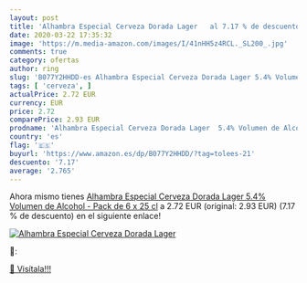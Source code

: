 ```yaml
---
layout: post
title: 'Alhambra Especial Cerveza Dorada Lager   al 7.17 % de descuento'
date: 2020-03-22 17:35:32
image: 'https://m.media-amazon.com/images/I/41nHH5z4RCL._SL200_.jpg'
comments: true
category: ofertas
author: ring
slug: 'B077Y2HHDD-es Alhambra Especial Cerveza Dorada Lager 5.4% Volumen de...'
tags: [ 'cerveza', ]
actualPrice: 2.72 EUR
currency: EUR
price: 2.72
comparePrice: 2.93 EUR
prodname: 'Alhambra Especial Cerveza Dorada Lager  5.4% Volumen de Alcohol - Pack de 6 x 25 cl'
country: 'es'
flag: '🇪🇸'
buyurl: 'https://www.amazon.es/dp/B077Y2HHDD/?tag=tolees-21'
descuento: '7.17'
average: '2.765'
---
```


Ahora mismo tienes [Alhambra Especial Cerveza Dorada Lager  5.4% Volumen de Alcohol - Pack de 6 x 25 cl](https://www.amazon.es/dp/B077Y2HHDD/?tag=tolees-21) a 2.72 EUR (original: 2.93 EUR) (7.17 %  de descuento) en el siguiente enlace!

[![Alhambra Especial Cerveza Dorada Lager  ](https://m.media-amazon.com/images/I/41nHH5z4RCL._SL200_.jpg)](https://www.amazon.es/dp/B077Y2HHDD/?tag=tolees-21)

🔎:


[🛒 Visítala!!!](https://www.amazon.es/dp/B077Y2HHDD/?tag=tolees-21)

